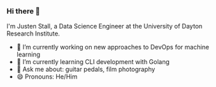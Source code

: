 ### Hi there 👋

I'm Justen Stall, a Data Science Engineer at the University of Dayton Research Institute.

- 🔭 I’m currently working on new approaches to DevOps for machine learning
- 🌱 I’m currently learning CLI development with Golang
- 💬 Ask me about: guitar pedals, film photography
- 😄 Pronouns: He/Him
